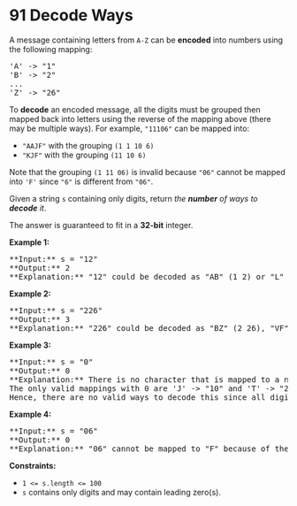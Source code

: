 # 91 Decode Ways

A message containing letters from `A-Z` can be **encoded** into numbers using the following mapping:

<pre>'A' -> "1"
'B' -> "2"
...
'Z' -> "26"
</pre>

To **decode** an encoded message, all the digits must be grouped then mapped back into letters using the reverse of the mapping above (there may be multiple ways). For example, `"11106"` can be mapped into:

* `"AAJF"` with the grouping `(1 1 10 6)`
* `"KJF"` with the grouping `(11 10 6)`

Note that the grouping `(1 11 06)` is invalid because `"06"` cannot be mapped into `'F'` since `"6"` is different from `"06"`.

Given a string `s` containing only digits, return _the **number** of ways to **decode** it_.

The answer is guaranteed to fit in a **32-bit** integer.

**Example 1:**

<pre>**Input:** s = "12"
**Output:** 2
**Explanation:** "12" could be decoded as "AB" (1 2) or "L" (12).
</pre>

**Example 2:**

<pre>**Input:** s = "226"
**Output:** 3
**Explanation:** "226" could be decoded as "BZ" (2 26), "VF" (22 6), or "BBF" (2 2 6).
</pre>

**Example 3:**

<pre>**Input:** s = "0"
**Output:** 0
**Explanation:** There is no character that is mapped to a number starting with 0.
The only valid mappings with 0 are 'J' -> "10" and 'T' -> "20", neither of which start with 0.
Hence, there are no valid ways to decode this since all digits need to be mapped.
</pre>

**Example 4:**

<pre>**Input:** s = "06"
**Output:** 0
**Explanation:** "06" cannot be mapped to "F" because of the leading zero ("6" is different from "06").
</pre>

**Constraints:**

* `1 <= s.length <= 100`
* `s` contains only digits and may contain leading zero(s).
